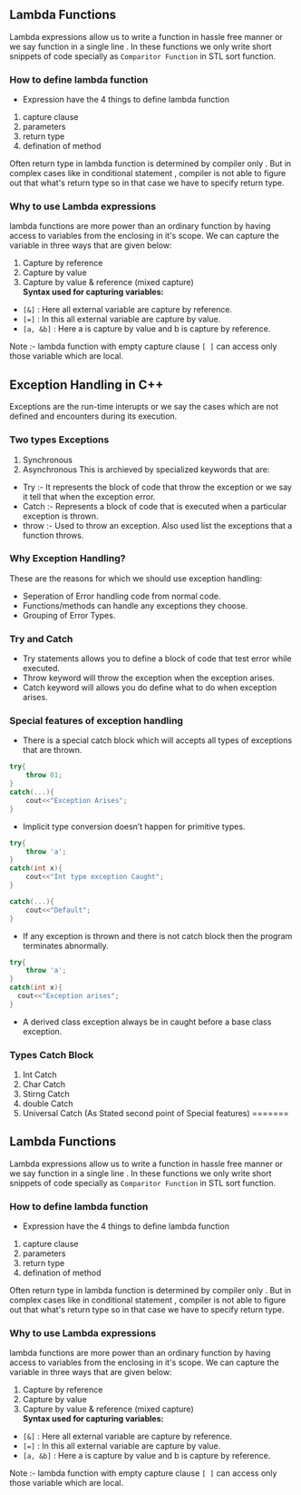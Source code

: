 ## Lambda Functions
Lambda expressions allow us to write a function in hassle free manner or we say function in a single line . In these functions we only write short snippets of code specially as `Comparitor Function` in STL sort function.

### How to define lambda function

- Expression have the 4 things to define lambda function

1. capture clause
2. parameters
3. return type
4. defination of method

Often return type in lambda function is determined by compiler only . But in complex cases like in conditional statement , compiler is not able to figure out that what's return type so in that case we have to specify return type.

### Why to use Lambda expressions

lambda functions are more power than an ordinary function by having access to variables from the enclosing in it's scope. We can capture the variable in three ways that are given below:

1. Capture by reference
2. Capture by value
3. Capture by value & reference (mixed capture) \
   **Syntax used for capturing variables:**

- `[&]` : Here all external variable are capture by reference.
- `[=]` : In this all external variable are capture by value.
- `[a, &b]` : Here a is capture by value and b is capture by reference.

Note :- lambda function with empty capture clause `[ ]` can access only those variable which are local.

## Exception Handling in C++
Exceptions are the run-time interupts or we say the cases which are not defined and encounters during its execution.

### Two types Exceptions

1. Synchronous
2. Asynchronous
   This is archieved by specialized keywords that are:

- Try :- It represents the block of code that throw the exception or we say it tell that when the exception error.
- Catch :- Represents a block of code that is executed when a particular exception is thrown.
- throw :- Used to throw an exception. Also used list the exceptions that a function throws.

### Why Exception Handling?

These are the reasons for which we should use exception handling:

- Seperation of Error handling code from normal code.
- Functions/methods can handle any exceptions they choose.
- Grouping of Error Types.

### Try and Catch

- Try statements allows you to define a block of code that test error while executed.
- Throw keyword will throw the exception when the exception arises.
- Catch keyword will allows you do define what to do when exception arises.

### Special features of exception handling

- There is a special catch block which will accepts all types of exceptions that are thrown.

```c++
try{
    throw 01;
}
catch(...){
    cout<<"Exception Arises";
}
```

- Implicit type conversion doesn’t happen for primitive types.

```cpp
try{
    throw 'a';
}
catch(int x){
    cout<<"Int type exception Caught";
}

catch(...){
    cout<<"Default";
}
```

- If any exception is thrown and there is not catch block then the program terminates abnormally.

```cpp
try{
    throw 'a';
}
catch(int x){
  cout<<"Exception arises";
}
```

- A derived class exception always be in caught before a base class exception.

### Types Catch Block

1. Int Catch
2. Char Catch
3. Stirng Catch
4. double Catch
5. Universal Catch (As Stated second point of Special features)
=======


## Lambda Functions
Lambda expressions allow us to write a function in hassle free manner or we say function in a single line . In these functions we only write short snippets of code specially as `Comparitor Function` in STL sort function.

### How to define lambda function

- Expression have the 4 things to define lambda function

1. capture clause
2. parameters
3. return type
4. defination of method

Often return type in lambda function is determined by compiler only . But in complex cases like in conditional statement , compiler is not able to figure out that what's return type so in that case we have to specify return type.

### Why to use Lambda expressions

lambda functions are more power than an ordinary function by having access to variables from the enclosing in it's scope. We can capture the variable in three ways that are given below:

1. Capture by reference
2. Capture by value
3. Capture by value & reference (mixed capture) \
   **Syntax used for capturing variables:**

- `[&]` : Here all external variable are capture by reference.
- `[=]` : In this all external variable are capture by value.
- `[a, &b]` : Here a is capture by value and b is capture by reference.

Note :- lambda function with empty capture clause `[ ]` can access only those variable which are local.
